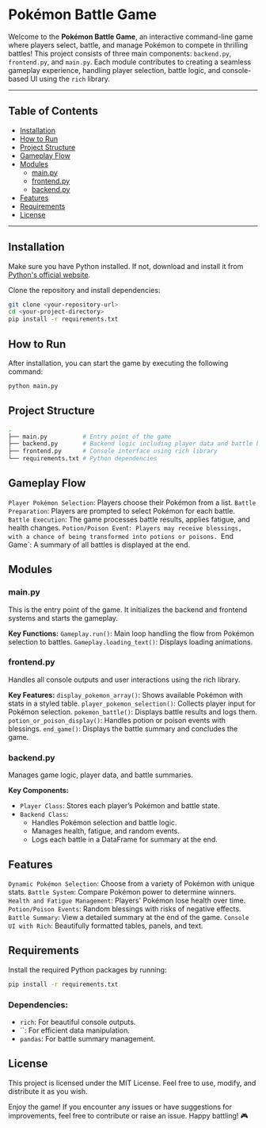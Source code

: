 # Pokémon Battle Game

Welcome to the **Pokémon Battle Game**, an interactive command-line game where players select, battle, and manage Pokémon to compete in thrilling battles! This project consists of three main components: `backend.py`, `frontend.py`, and `main.py`. Each module contributes to creating a seamless gameplay experience, handling player selection, battle logic, and console-based UI using the `rich` library.

---

## Table of Contents

- [Installation](#installation)
- [How to Run](#how-to-run)
- [Project Structure](#project-structure)
- [Gameplay Flow](#gameplay-flow)
- [Modules](#modules)
  - [main.py](#mainpy)
  - [frontend.py](#frontendpy)
  - [backend.py](#backendpy)
- [Features](#features)
- [Requirements](#requirements)
- [License](#license)

---

## Installation

Make sure you have Python installed. If not, download and install it from [Python's official website](https://www.python.org/).

Clone the repository and install dependencies:

```bash
git clone <your-repository-url>
cd <your-project-directory>
pip install -r requirements.txt
```

## How to Run
After installation, you can start the game by executing the following command:

```bash
python main.py
```

## Project Structure

```bash
.
├── main.py          # Entry point of the game
├── backend.py       # Backend logic including player data and battle handling
├── frontend.py      # Console interface using rich library
└── requirements.txt # Python dependencies
```

## Gameplay Flow
`Player Pokémon Selection`: Players choose their Pokémon from a list.
`Battle Preparation`: Players are prompted to select Pokémon for each battle.
`Battle Execution`: The game processes battle results, applies fatigue, and health changes.
`Potion/Poison Even`t`: Players may receive blessings, with a chance of being transformed into potions or poisons.
`End Game`: A summary of all battles is displayed at the end.

## Modules
### main.py
This is the entry point of the game. It initializes the backend and frontend systems and starts the gameplay.

**Key Functions:**
`Gameplay.run()`: Main loop handling the flow from Pokémon selection to battles.
`Gameplay.loading_text()`: Displays loading animations.

### frontend.py
Handles all console outputs and user interactions using the rich library.

**Key Features:**
`display_pokemon_array()`: Shows available Pokémon with stats in a styled table.
`player_pokemon_selection()`: Collects player input for Pokémon selection.
`pokemon_battle()`: Displays battle results and logs them.
`potion_or_poison_display()`: Handles potion or poison events with blessings.
`end_game()`: Displays the battle summary and concludes the game.

### backend.py
Manages game logic, player data, and battle summaries.

**Key Components:**
- `Player Class`: Stores each player’s Pokémon and battle state.
- `Backend Class`:
    - Handles Pokémon selection and battle logic.
    - Manages health, fatigue, and random events.
    - Logs each battle in a DataFrame for summary at the end.

## Features
`Dynamic Pokémon Selection`: Choose from a variety of Pokémon with unique stats.
`Battle System`: Compare Pokémon power to determine winners.
`Health and Fatigue Management`: Players' Pokémon lose health over time.
`Potion/Poison Events`: Random blessings with risks of negative effects.
`Battle Summary`: View a detailed summary at the end of the game.
`Console UI with Rich`: Beautifully formatted tables, panels, and text.

## Requirements
Install the required Python packages by running:
```bash
pip install -r requirements.txt
```

### Dependencies:
- `rich`: For beautiful console outputs.
- ``: For efficient data manipulation.
- `pandas`: For battle summary management.


## License
This project is licensed under the MIT License. Feel free to use, modify, and distribute it as you wish.

Enjoy the game! If you encounter any issues or have suggestions for improvements, feel free to contribute or raise an issue. Happy battling! 🎮